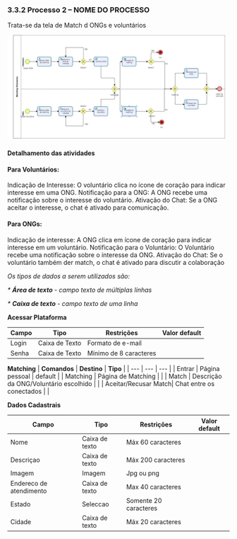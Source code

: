 ### 3.3.2 Processo 2 – NOME DO PROCESSO

Trata-se da tela de Match d ONGs e voluntários

![PROCESSO 2](../images/modelagem/sistema-match.png "Modelo BPMN do Processo 2.")


#### Detalhamento das atividades

#### Para Voluntários:

Indicação de Interesse: O voluntário clica no ícone de coração para indicar interesse em uma ONG.
Notificação para a ONG: A ONG recebe uma notificação sobre o interesse do voluntário.
Ativação do Chat: Se a ONG aceitar o interesse, o chat é ativado para comunicação.
#### Para ONGs:
Indicação de interesse: A ONG clica em ícone de coração para indicar interesse em um voluntário.
Notificação para o Voluntário: O Voluntário recebe uma notificação sobre o interesse da ONG.
Ativação do Chat: Se o voluntário também der match, o chat é ativado para discutir a colaboração

_Os tipos de dados a serem utilizados são:_

_* **Área de texto** - campo texto de múltiplas linhas_

_* **Caixa de texto** - campo texto de uma linha_

**Acessar Plataforma**

| **Campo**       | **Tipo**         | **Restrições**         | **Valor default** |
| ---             | ---              | ---                    | ---               |
| Login           | Caixa de Texto   | Formato de e-mail      |                   |
| Senha           | Caixa de Texto   | Mínimo de 8 caracteres |                   |

**Matching**
| **Comandos**         |  **Destino**                            | **Tipo** |
| ---                  | ---                                     | ---      |
| Entrar               | Página pessoal                          | default  |
| Matching             | Página de Matching                      |          |
| Match                | Descrição da ONG/Voluntário  escolhido  |          |
| Aceitar/Recusar Match| Chat entre os conectados                |          |


**Dados Cadastrais**

| **Campo**              | **Tipo**         | **Restrições**        | **Valor default** |
| ---                    | ---              | ---                   | ---               |
| Nome                   | Caixa de texto   | Máx 60 caracteres     |                   |
| Descriçao              | Caixa de texto   | Máx 200 caracteres    |                   |
| Imagem                 | Imagem           | Jpg ou png            |                   |
| Endereco de atendimento| Caixa de texto   | Max 40 caracteres     |                   |
| Estado                 | Seleccao         | Somente 20 caracteres |                   |
| Cidade                 | Caixa de texto   | Máx 20 caracteres     |                   |


